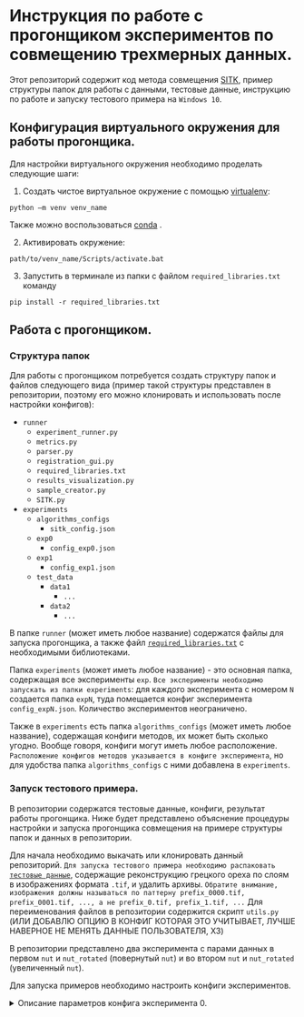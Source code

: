 # Инструкция по работе с прогонщиком экспериментов по совмещению трехмерных данных.
Этот репозиторий содержит код метода совмещения [SITK](https://simpleitk.org/), пример структуры папок для работы с данными, тестовые данные, инструкцию по работе и запуску тестового примера на `Windows 10`.

## Конфигурация виртуального окружения для работы прогонщика.
Для настройки виртуального окружения необходимо проделать следующие шаги:
1. Создать чистое виртуальное окружение с помощью [virtualenv](https://virtualenv.pypa.io/en/latest/installation.html):
```shell
python –m venv venv_name
```
 Также можно воспользоваться [conda](https://docs.conda.io/projects/conda/en/latest/user-guide/tasks/manage-environments.html) .
 
 2. Активировать окружение:
```shell
path/to/venv_name/Scripts/activate.bat
```

3. Запустить в терминале из папки с файлом `required_libraries.txt` команду
```shell
pip install -r required_libraries.txt
``` 

## Работа с прогонщиком.
### Структура папок
Для работы с прогонщиком потребуется создать структуру папок и файлов следующего вида (пример такой структуры представлен в репозитории, поэтому его можно клонировать и использовать после настройки конфигов):
- `runner`
  - `experiment_runner.py`
  - `metrics.py`
  - `parser.py`
  - `registration_gui.py`
  - `required_libraries.txt`
  - `results_visualization.py`
  - `sample_creator.py`
  - `SITK.py`
- `experiments`
  - `algorithms_configs`
    - `sitk_config.json`
  - `exp0`
     - `config_exp0.json`
  - `exp1`
     - `config_exp1.json`
  - `test_data`
     - `data1`
       - `...`
     - `data2`
       - `...`
  
В папке `runner` (может иметь любое название) содержатся файлы для запуска прогонщика, а также файл [`required_libraries.txt`](https://github.com/lbugai/stitching/blob/main/required_libraries.txt) с необходимыми библиотеками.

Папка `experiments` (может иметь любое название) - это основная папка, содержащая все эксперименты `exp`. `Все эксперименты необходимо запускать из папки experiments`: для каждого эксперимента с номером `N` создается папка `expN`, туда помещается конфиг эксперимента `config_expN.json`. Количество экспериментов неограничено.

Также в `experiments` есть папка `algorithms_configs` (может иметь любое название), содержащая конфиги методов, их может быть сколько угодно. Вообще говоря, конфиги могут иметь любое расположение. `Расположение конфигов методов указывается в конфиге эксперимента`, но для удобства папка `algorithms_configs` с ними добавлена в `experiments`. 

### Запуск тестового примера.
В репозитории содержатся тестовые данные, конфиги, результат работы прогонщика.
Ниже будет представлено объяснение процедуры настройки и запуска прогонщика совмещения на примере структуры папок и данных в репозитории.

Для начала необходимо выкачать или клонировать данный репозиторий.
`Для запуска тестового примера необходимо распаковать` [`тестовые данные`](https://github.com/lbugai/stitching/tree/main/experiments/test_data), содержащие реконструкцию грецкого ореха по слоям в изображениях формата `.tif`, и удалить архивы.
`Обратите внимание, изображения должны называться по паттерну prefix_0000.tif, prefix_0001.tif, ..., а не prefix_0.tif, prefix_1.tif, ...`
Для переименования файлов в репозитории содержится скрипт `utils.py` (ИЛИ ДОБАВЛЮ ОПЦИЮ В КОНФИГ КОТОРАЯ ЭТО УЧИТЫВАЕТ, ЛУЧШЕ НАВЕРНОЕ НЕ МЕНЯТЬ ДАННЫЕ ПОЛЬЗОВАТЕЛЯ, ХЗ)

В репозитории представлено два эксперимента с парами данных в первом `nut` и `nut_rotated` (повернутый `nut`) и во втором `nut` и `nut_rotated` (увеличенный `nut`).

Для запуска примеров необходимо настроить конфиги экспериментов.


<details><summary>Описание параметров конфига эксперимента 0.</summary>

```json
{
    "path_to_main_folder" : "/path/to/experiments/", # путь до основной папки experiments
    "exp" : 0, # для каждого эксперимента создается папка exp с номером, туда копируется этот конфиг и редактируется. В конфиге в папке expN этот параметр тоже должен быть N, ИНАЧЕ ЭКСПЕРИМЕНТ С УКАЗАННЫМ ЗДЕСЬ НОМЕРОМ ПЕРЕЗАПИШЕТСЯ.
    "algorithm_name" : "sitk",
    "algorithm_help" : {
        "1" : "sitk"
    },
    "algorithm_execution_parameters_path": "/path/to/experiments/algorithms_configs/sitk_config.json", # путь до конфига с настройкой параметров метода, для каждого эксперимента можно сделать такой конфиг и хранить например в папке exp
    "algorithm_executable_path": "/path/to/runner/SITK.py", # путь до скрипта с методом 
    "alg_interpreter_path": "/path/to/venv_name/Scripts/python.exe", # путь до файла python.exe вашего окружения

    "VolumeLoadingMode": "TwoVolumes", # не изменять
    "registered_volumes_writing": true, # если указать false, то результаты совмещения не будут отписываться, только то, что в консоли
    "minimize_padding" : true,
    "calculate_metrics": false, # флаг для вычисления метрик - для этого нужно указать эталонное преобразование gt по примеру initial (будет ниже)
    "path_to_gt_matrix_json" : "",
    "SelectedVisualizedMetricsList" : ["MSE",
                                       "normalized maximum deviation of distances (from geometry MSE)",
                                       "maximum deviation of distances (from geometry MSE)",
                                       "norm_geometry_rmse",
                                       "geometry_rmse",
                                       "norm_geometry_MSE"],

    "path_to_markup" : "/path/to/experiments/test_data/nut/", # путь до неизменяемого объема, к которому будет приводится объем moving, может иметь любое расположение
    "path_to_moving" : "/path/to/experiments/test_data/nut_rotated/", # путь до изменяемого объема, который будет приводится к markup, может иметь любое расположение
    "path_to_inital_transform_matrix_json" : "/path/to/experiments/test_data/nut_rotated/initial_matrix.json" # можно указать начальное преобразование для помощи методу. Пример json'a с нач. преобразование содержится в папке тестового объема nut_rotated 
}


```

</details>
